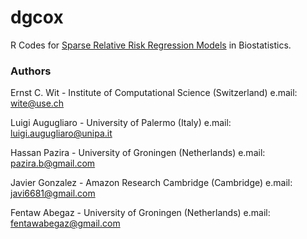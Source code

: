 # dgcox

R Codes for [Sparse Relative Risk Regression Models](https://doi.org/10.1093/biostatistics/kxy060) in Biostatistics.

### Authors

Ernst C. Wit - Institute of Computational Science (Switzerland) e.mail: wite@use.ch

Luigi Augugliaro - University of Palermo (Italy) e.mail: luigi.augugliaro@unipa.it

Hassan Pazira - University of Groningen (Netherlands) e.mail: pazira.b@gmail.com

Javier Gonzalez - Amazon Research Cambridge (Cambridge) e.mail: javi6681@gmail.com

Fentaw Abegaz - University of Groningen (Netherlands) e.mail: fentawabegaz@gmail.com

